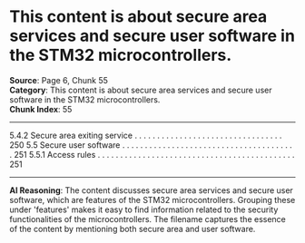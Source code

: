 # This content is about secure area services and secure user software in the STM32 microcontrollers.

**Source**: Page 6, Chunk 55  
**Category**: This content is about secure area services and secure user software in the STM32 microcontrollers.  
**Chunk Index**: 55

---

5.4.2 Secure area exiting service . . . . . . . . . . . . . . . . . . . . . . . . . . . . . . . . . 250
5.5 Secure user software . . . . . . . . . . . . . . . . . . . . . . . . . . . . . . . . . . . . . . . 251
5.5.1 Access rules . . . . . . . . . . . . . . . . . . . . . . . . . . . . . . . . . . . . . . . . . . . . 251

---

**AI Reasoning**: The content discusses secure area services and secure user software, which are features of the STM32 microcontrollers. Grouping these under 'features' makes it easy to find information related to the security functionalities of the microcontrollers. The filename captures the essence of the content by mentioning both secure area and user software.
